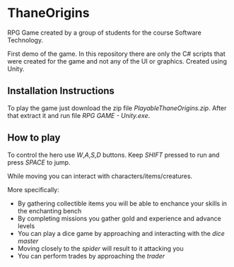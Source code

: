 # ThaneOrigins
RPG Game created by a group of students for the course Software Technology.

First demo of the game.
In this repository there are only the C# scripts that were created for the game and not any of the UI or graphics.
Created using Unity.

## Installation Instructions

To play the game just download the zip file *PlayableThaneOrigins.zip*. After that extract it and run file *RPG GAME - Unity.exe*.

## How to play

To control the hero use *W*,*A*,*S*,*D* buttons. Keep *SHIFT* pressed to run and press *SPACE* to jump.

While moving you can interact with characters/items/creatures.

More specifically:
- By gathering collectible items you will be able to enchance your skills in the enchanting bench
- By completing missions you gather gold and experience and advance levels
- You can play a dice game by approaching and interacting with the *dice master*
- Moving closely to the *spider* will result to it attacking you
- You can perform trades by approaching the *trader*
